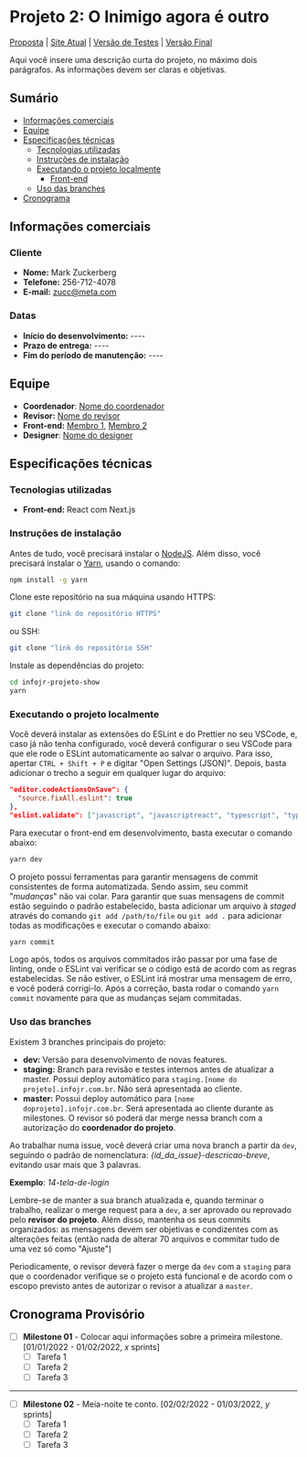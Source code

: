 # Projeto 2: O Inimigo agora é outro

[Proposta](https://youtu.be/nno89cd6wWY) | [Site Atual](https://youtu.be/Yw6u6YkTgQ4) | [Versão de Testes](https://youtu.be/MaNW4bPX0Iw) | [Versão Final](https://youtu.be/dQw4w9WgXcQ)

Aqui você insere uma descrição curta do projeto, no máximo dois parágrafos. As informações devem ser claras e objetivas.

## Sumário

- [Informações comerciais](#informações-comerciais)
- [Equipe](#equipe)
- [Especificações técnicas](#especificações-técnicas)
  - [Tecnologias utilizadas](#tecnologias-utilizadas)
  - [Instruções de instalação](#instruções-de-instalação)
  - [Executando o projeto localmente](#executando-o-projeto-localmente)
    - [Front-end](#front-end)
  - [Uso das branches](#uso-das-branches)
- [Cronograma](#cronograma)

## Informações comerciais

### Cliente

- **Nome:** Mark Zuckerberg
- **Telefone:** 256-712-4078
- **E-mail:** zucc@meta.com

### Datas

- **Início do desenvolvimento:** ----
- **Prazo de entrega:** ----
- **Fim do período de manutenção:** ----

## Equipe

- **Coordenador**: [Nome do coordenador](@gitlab_coordenador)
- **Revisor:** [Nome do revisor](@gitlab_revisor)
- **Front-end:** [Membro 1](@gitlab_m1), [Membro 2](@gitlab_m2)
- **Designer**: [Nome do designer](@gitlab_designer)

## Especificações técnicas

### Tecnologias utilizadas

- **Front-end:** React com Next.js

### Instruções de instalação

Antes de tudo, você precisará instalar o [NodeJS](https://nodejs.org/en/download/). Além disso, você precisará instalar o [Yarn](https://yarnpkg.com/getting-started), usando o comando:

```bash
npm install -g yarn
```

Clone este repositório na sua máquina usando HTTPS:

```bash
git clone "link do repositório HTTPS"
```

ou SSH:

```bash
git clone "link do repositório SSH"
```

Instale as dependências do projeto:

```bash
cd infojr-projeto-show
yarn
```

### Executando o projeto localmente

Você deverá instalar as extensões do ESLint e do Prettier no seu VSCode, e, caso já não tenha configurado, você deverá configurar o seu VSCode para que ele rode o ESLint automaticamente ao salvar o arquivo. Para isso, apertar `CTRL + Shift + P` e digitar "Open Settings (JSON)". Depois, basta adicionar o trecho a seguir em qualquer lugar do arquivo:

```json
"editor.codeActionsOnSave": {
  "source.fixAll.eslint": true
},
"eslint.validate": ["javascript", "javascriptreact", "typescript", "typescriptreact"]
```

Para executar o front-end em desenvolvimento, basta executar o comando abaixo:

```bash
yarn dev
```

O projeto possui ferramentas para garantir mensagens de commit consistentes de forma automatizada. Sendo assim, seu commit "_mudanças_" não vai colar. Para garantir que suas mensagens de commit estão seguindo o padrão estabelecido, basta adicionar um arquivo à _staged_ através do comando `git add /path/to/file` ou `git add .` para adicionar todas as modificações e executar o comando abaixo:

```bash
yarn commit
```

Logo após, todos os arquivos commitados irão passar por uma fase de linting, onde o ESLint vai verificar se o código está de acordo com as regras estabelecidas. Se não estiver, o ESLint irá mostrar uma mensagem de erro, e você poderá corrigi-lo. Após a correção, basta rodar o comando `yarn commit` novamente para que as mudanças sejam commitadas.

### Uso das branches

Existem 3 branches principais do projeto:

- **dev:** Versão para desenvolvimento de novas features.
- **staging:** Branch para revisão e testes internos antes de atualizar a master. Possui deploy automático para `staging.[nome do projeto].infojr.com.br`. Não será apresentada ao cliente.
- **master:** Possui deploy automático para `[nome doprojeto].infojr.com.br`. Será apresentada ao cliente durante as milestones. O revisor só poderá dar merge nessa branch com a autorização do **coordenador do projeto**.

Ao trabalhar numa issue, você deverá criar uma nova branch a partir da `dev`, seguindo o padrão de nomenclatura: _{id_da_issue}-descricao-breve_, evitando usar mais que 3 palavras.

**Exemplo**: _14-tela-de-login_

Lembre-se de manter a sua branch atualizada e, quando terminar o trabalho, realizar o merge request para a `dev`, a ser aprovado ou reprovado pelo **revisor do projeto**. Além disso, mantenha os seus commits organizados: as mensagens devem ser objetivas e condizentes com as alterações feitas (então nada de alterar 70 arquivos e commitar tudo de uma vez só como "Ajuste")

Periodicamente, o revisor deverá fazer o merge da `dev` com a `staging` para que o coordenador verifique se o projeto está funcional e de acordo com o escopo previsto antes de autorizar o revisor a atualizar a `master`.

## Cronograma Provisório

- [ ] **Milestone 01** - Colocar aqui informações sobre a primeira milestone. [01/01/2022 - 01/02/2022, _x_ sprints]
  - [ ] Tarefa 1
  - [ ] Tarefa 2
  - [ ] Tarefa 3

---

- [ ] **Milestone 02** - Meia-noite te conto. [02/02/2022 - 01/03/2022, _y_ sprints]
  - [ ] Tarefa 1
  - [ ] Tarefa 2
  - [ ] Tarefa 3
